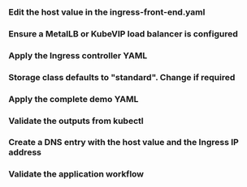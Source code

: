 ### Edit the host value in the ingress-front-end.yaml
### Ensure a MetalLB or KubeVIP load balancer is configured
### Apply the Ingress controller YAML
### Storage class defaults to "standard". Change if required
### Apply the complete demo YAML
### Validate the outputs from kubectl
### Create a DNS entry with the host value and the Ingress IP address
### Validate the application workflow
